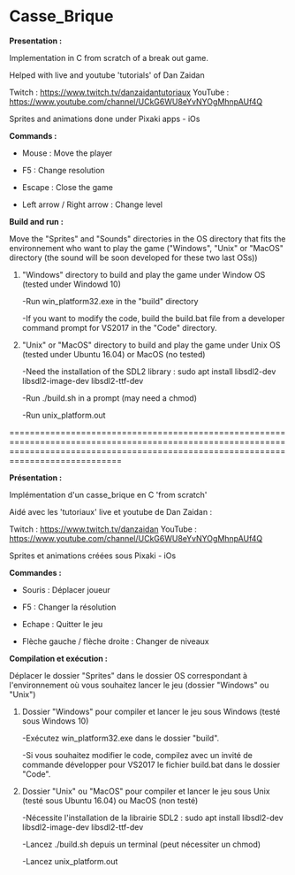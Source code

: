 # Casse_Brique

**Presentation :**

Implementation in C from scratch of a break out game.

Helped with live and youtube 'tutorials' of Dan Zaidan

Twitch : https://www.twitch.tv/danzaidantutoriaux
YouTube : https://www.youtube.com/channel/UCkG6WU8eYvNYOgMhnpAUf4Q

Sprites and animations done under Pixaki apps - iOs

**Commands :**

* Mouse : Move the player

* F5 : Change resolution

* Escape : Close the game

* Left arrow / Right arrow : Change level

**Build and run :**

Move the "Sprites" and "Sounds" directories in the OS directory that fits the environnement who want to play the game ("Windows", "Unix" or "MacOS" directory  (the sound will be soon developed for these two last OSs))

1. "Windows" directory to build and play the game under Window OS (tested under Windowd 10)
   
   -Run win_platform32.exe in the "build" directory 
   
   -If you want to modify the code, build the build.bat file from a developer command prompt for VS2017 in the "Code" directory.

2. "Unix" or "MacOS" directory to build and play the game under Unix OS (tested under Ubuntu 16.04) or MacOS (no tested)
   
   -Need the installation of the SDL2 library : sudo apt install libsdl2-dev libsdl2-image-dev libsdl2-ttf-dev
   
   -Run ./build.sh in a prompt (may need a chmod)
   
   -Run unix_platform.out

========================================================================================================================================================================================

**Présentation :**

Implémentation d'un casse_brique en C 'from scratch' 

Aidé avec les 'tutoriaux' live et youtube de Dan Zaidan :

Twitch : https://www.twitch.tv/danzaidan
YouTube : https://www.youtube.com/channel/UCkG6WU8eYvNYOgMhnpAUf4Q

Sprites et animations créées sous Pixaki - iOs

**Commandes :**

* Souris :                        Déplacer joueur

* F5 :                            Changer la résolution 

* Echape :                        Quitter le jeu

* Flèche gauche / flèche droite : Changer de niveaux

**Compilation et exécution :**

Déplacer le dossier "Sprites" dans le dossier OS correspondant à l'environnement où vous souhaitez lancer le jeu (dossier "Windows" ou "Unix")

1. Dossier "Windows" pour compiler et lancer le jeu sous Windows (testé sous Windows 10)

   -Exécutez win_platform32.exe dans le dossier "build".

   -Si vous souhaitez modifier le code, compilez avec un invité de commande développer pour VS2017 le fichier build.bat dans le dossier "Code".

2. Dossier "Unix" ou "MacOS" pour compiler et lancer le jeu sous Unix (testé sous Ubuntu 16.04) ou MacOS (non testé)

   -Nécessite l'installation de la librairie SDL2 : sudo apt install libsdl2-dev libsdl2-image-dev libsdl2-ttf-dev

   -Lancez ./build.sh depuis un terminal (peut nécessiter un chmod)

   -Lancez unix_platform.out
